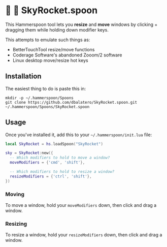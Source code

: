 # 🌄 🚀 SkyRocket.spoon

This Hammerspoon tool lets you **resize** and **move** windows by clicking + dragging them while holding down modifier keys.

This attempts to emulate such things as:

* BetterTouchTool resize/move functions
* Coderage Software's abandoned Zooom/2 software
* Linux desktop move/resize hot keys

## Installation

The easiest thing to do is paste this in:

```
mkdir -p ~/.hammerspoon/Spoons
git clone https://github.com/dbalatero/SkyRocket.spoon.git ~/.hammerspoon/Spoons/SkyRocket.spoon
```

## Usage

Once you've installed it, add this to your `~/.hammerspoon/init.lua` file:

```lua
local SkyRocket = hs.loadSpoon("SkyRocket")

sky = SkyRocket:new({
  -- Which modifiers to hold to move a window?
  moveModifiers = {'cmd', 'shift'},

  -- Which modifiers to hold to resize a window?
  resizeModifiers = {'ctrl', 'shift'},
})
```

### Moving

To move a window, hold your `moveModifiers` down, then click and drag a window.

### Resizing

To resize a window, hold your `resizeModifiers` down, then click and drag a window.
